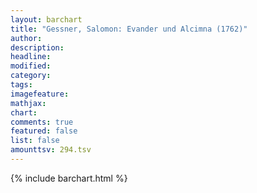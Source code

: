 ```yaml
---
layout: barchart
title: "Gessner, Salomon: Evander und Alcimna (1762)"
author:
description:
headline:
modified:
category:
tags:
imagefeature: 
mathjax: 
chart: 
comments: true
featured: false
list: false
amounttsv: 294.tsv
---
```

{% include barchart.html %}
